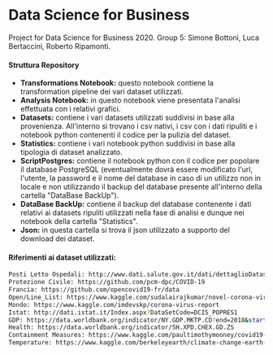 # Data Science for Business
Project for Data Science for Business 2020. Group 5: Simone Bottoni, Luca Bertaccini, Roberto Ripamonti.

#### Struttura Repository

- __Transformations Notebook:__ questo notebook contiene la transformation pipeline dei vari dataset utilizzati.
- __Analysis Notebook:__ in questo notebook viene presentata l'analisi effettuata con i relativi grafici.
- __Datasets:__ contiene i vari datasets utilizzati suddivisi in base alla provenienza. All'interno si trovano i csv nativi, i csv con i dati ripuliti e i notebook python contenenti il codice per la pulizia del dataset.
- __Statistics:__ contiene i vari notebook python suddivisi in base alla tipologia di dataset analizzato.
- __ScriptPostgres:__ contiene il notebook python con il codice per popolare il database PostgreSQL (eventualmente dovrà essere modificato l'url, l'utente, la password e il nome del database in caso di un utilizzo non in locale e non utilizzando il backup del database presente all'interno della cartella "DataBase BackUp").
- __DataBase BackUp:__ contiene il backup del database contenente i dati relativi ai datasets ripuliti utilizzati nella fase di analisi e dunque nei notebook della cartella "Statistics".
- __Json:__ in questa cartella si trova il json utilizzato a supporto del download dei dataset.

#### Riferimenti ai dataset utilizzati:

```bash
Posti Letto Ospedali: http://www.dati.salute.gov.it/dati/dettaglioDataset.jsp?menu=dati&idPag=96  
Protezione Civile: https://github.com/pcm-dpc/COVID-19  
Francia: https://github.com/opencovid19-fr/data  
Open/Line_List: https://www.kaggle.com/sudalairajkumar/novel-corona-virus-2019-dataset  
Mondo: https://www.kaggle.com/imdevskp/corona-virus-report  
Istat: http://dati.istat.it/Index.aspx?DataSetCode=DCIS_POPRES1  
GDP: https://data.worldbank.org/indicator/NY.GDP.MKTP.CD?end=2018&start=2018&view=bar  
Health: https://data.worldbank.org/indicator/SH.XPD.CHEX.GD.ZS  
Containment Measures: https://www.kaggle.com/paultimothymooney/covid19-containment-and-mitigation-measures
Temperature: https://www.kaggle.com/berkeleyearth/climate-change-earth-surface-temperature-data
```
